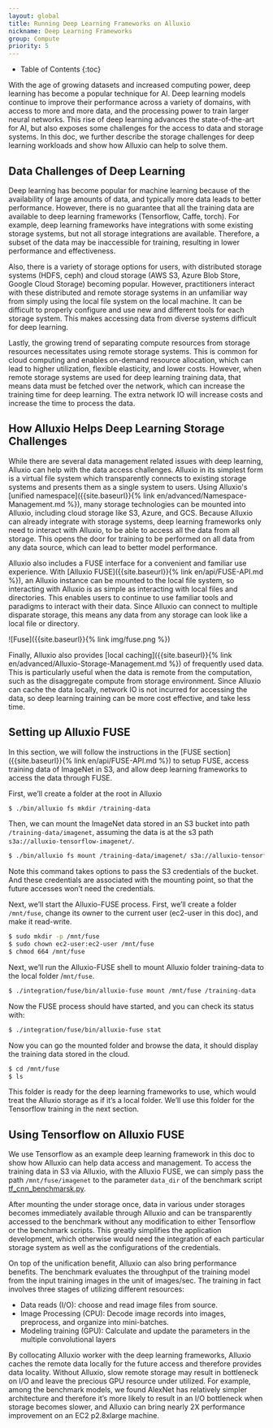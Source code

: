 ```yaml
---
layout: global
title: Running Deep Learning Frameworks on Alluxio
nickname: Deep Learning Frameworks
group: Compute
priority: 5
---
```


* Table of Contents
{:toc}

With the age of growing datasets and increased computing power, deep learning has become a popular
technique for AI. Deep learning models continue to improve their performance across a variety of
domains, with access to more and more data, and the processing power to train larger neural
networks. This rise of deep learning advances the state-of-the-art for AI, but also exposes some
challenges for the access to data and storage systems. In this doc, we further describe the
storage challenges for deep learning workloads and show how Alluxio can help to solve them.

## Data Challenges of Deep Learning

Deep learning has become popular for machine learning because of the availability of large amounts
 of data, and typically more data leads to better performance. However, there is no guarantee that
 all the training data are available to deep learning frameworks (Tensorflow, Caffe, torch). For
 example, deep learning frameworks have integrations with some existing storage systems, but not
 all storage integrations are available. Therefore, a subset of the data may be inaccessible for
 training, resulting in lower performance and effectiveness.

Also, there is a variety of storage options for users, with distributed storage systems (HDFS,
ceph) and cloud storage (AWS S3, Azure Blob Store, Google Cloud Storage) becoming popular.
However, practitioners interact with these distributed and remote storage systems in an unfamiliar
way from simply using the local file system on the local machine. It can be difficult to properly
configure and use new and different tools for each storage system. This makes accessing data from
diverse systems difficult for deep learning.

Lastly, the growing trend of separating compute resources from storage resources necessitates
using remote storage systems. This is common for cloud computing and enables on-demand resource
allocation, which can lead to higher utilization, flexible elasticity, and lower costs. However,
when remote storage systems are used for deep learning training data, that means data must be
fetched over the network, which can increase the training time for deep learning. The extra
network IO will increase costs and increase the time to process the data.

## How Alluxio Helps Deep Learning Storage Challenges

While there are several data management related issues with deep learning, Alluxio can help with
the  data access challenges. Alluxio in its simplest form is a virtual file system which
transparently connects to existing storage systems and presents them as a single system to users.
Using Alluxio's [unified namespace]({{site.baseurl}}{% link en/advanced/Namespace-Management.md %}),
many storage technologies can be mounted into Alluxio, including cloud storage like S3, Azure, and
GCS. Because Alluxio can already integrate with storage systems, deep learning frameworks only need
to interact with Alluxio, to be able to access all the data from all storage. This opens the door
for training to be performed on all data from any data source, which can lead to better model
performance.

Alluxio also includes a FUSE interface for a convenient and familiar use experience. With [Alluxio
FUSE]({{site.baseurl}}{% link en/api/FUSE-API.md %}), an Alluxio instance can
be mounted to the local file system, so interacting with Alluxio is as simple as interacting with
local files and directories. This enables users to continue to use familiar tools and paradigms to
interact with their data. Since Alluxio can connect to multiple disparate storage, this means any
data from any storage can look like a local file or directory.

![Fuse]({{site.baseurl}}{% link img/fuse.png %})

Finally, Alluxio also provides [local caching]({{site.baseurl}}{% link
en/advanced/Alluxio-Storage-Management.md %}) of frequently used data. This is particularly useful
when the data is remote from the computation, such as the disaggregate compute from storage
environment. Since Alluxio can cache the data locally, network IO is not incurred for accessing the
data, so deep learning training can be more cost effective, and take less time.

## Setting up Alluxio FUSE

In this section, we will follow the instructions in the
[FUSE section]({{site.baseurl}}{% link en/api/FUSE-API.md %}) to setup FUSE,
access training data of ImageNet in S3, and allow deep learning frameworks to access the data
through FUSE.

First, we’ll create a folder at the root in Alluxio

```bash
$ ./bin/alluxio fs mkdir /training-data
```

Then, we can mount the ImageNet data stored in an S3 bucket into path `/training-data/imagenet`,
assuming the data is at the s3 path `s3a://alluxio-tensorflow-imagenet/`.

```bash
$ ./bin/alluxio fs mount /training-data/imagenet/ s3a://alluxio-tensorflow-imagenet/ --option aws.accessKeyID=<ACCESS_KEY_ID> --option aws.secretKey=<SECRET_KEY>
```

Note this command takes options to pass the S3 credentials of the bucket. And these credentials
are associated with the mounting point, so that the future accesses won’t need the credentials.

Next, we’ll start the Alluxio-FUSE process. First, we’ll create a folder `/mnt/fuse`, change its
owner to the current user (ec2-user in this doc), and make it read-write.

```bash
$ sudo mkdir -p /mnt/fuse
$ sudo chown ec2-user:ec2-user /mnt/fuse
$ chmod 664 /mnt/fuse
```

Next, we’ll run the Alluxio-FUSE shell to mount Alluxio folder training-data to the local folder
/`mnt/fuse`.

```bash
$ ./integration/fuse/bin/alluxio-fuse mount /mnt/fuse /training-data
```

Now the FUSE process should have started, and you can check its status with:

```bash
$ ./integration/fuse/bin/alluxio-fuse stat
```

Now you can go the mounted folder and browse the data, it should display the training data stored
in the cloud.

```bash
$ cd /mnt/fuse
$ ls
```

This folder is ready for the deep learning frameworks to use, which would treat the Alluxio
storage as if it’s a local folder. We’ll use this folder for the Tensorflow training in the next
section.

## Using Tensorflow on Alluxio FUSE

We use Tensorflow as an example deep learning framework in this doc to show how Alluxio can help
data access and management. To access the training data in S3 via Alluxio, with the Alluxio FUSE,
we can simply pass the path `/mnt/fuse/imagenet` to the parameter `data_dir` of the benchmark
script [tf_cnn_benchmarsk.py](https://github.com/tensorflow/benchmarks/blob/master/scripts/tf_cnn_benchmarks/tf_cnn_benchmarks.py).

After mounting the under storage once, data in various under storages becomes immediately
available through Alluxio and can be transparently accessed to the benchmark without any
modification to either Tensorflow or the benchmark scripts. This greatly simplifies the
application development, which otherwise would need the integration of each particular storage
system as well as the configurations of the credentials.

On top of the unification benefit, Alluxio can also bring performance benefits.
The benchmark evaluates the throughput of the training model from the input training images in the
unit of images/sec. The training in fact involves three stages of utilizing different resources:
 - Data reads (I/O): choose and read image files from source.
 - Image Processing (CPU): Decode image records into images, preprocess, and organize into
 mini-batches.
 - Modeling training (GPU): Calculate and update the parameters in the multiple convolutional
 layers

By collocating Alluxio worker with the deep learning frameworks, Alluxio caches the remote data
locally for the future access and therefore provides data locality. Without Alluxio, slow remote
storage may result in bottleneck on I/O and leave the precious GPU resource under utilized. For
example, among the benchmark models, we found AlexNet has relatively simpler architecture and
therefore it’s more likely to result in an I/O bottleneck when storage becomes slower, and Alluxio
can bring nearly 2X performance improvement on an EC2 p2.8xlarge machine.
